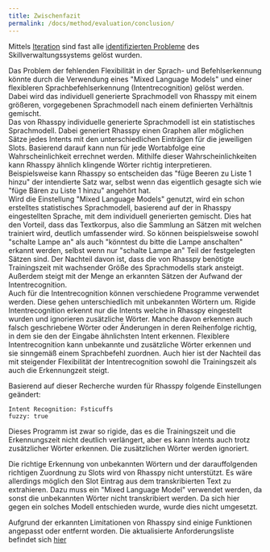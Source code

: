 ```yaml
---
title: Zwischenfazit
permalink: /docs/method/evaluation/conclusion/
---
```


Mittels [Iteration](./iteration) sind fast alle [identifizierten Probleme](./index) des Skillverwaltungssystems gelöst wurden. <br>

Das Problem der fehlenden Flexibilität in der Sprach- und Befehlserkennung könnte durch die Verwendung eines "Mixed Language Models" und einer flexibleren Sprachbefehlserkennung (Intentrecognition) gelöst werden. Dabei wird das individuell generierte Sprachmodell von Rhasspy mit einem größeren, vorgegebenen Sprachmodell nach einem definierten Verhältnis gemischt.  <br>
Das von Rhasspy individuelle generierte Sprachmodell ist ein statistisches Sprachmodell. Dabei generiert Rhasspy einen Graphen aller möglichen Sätze jedes Intents mit den unterschiedlichen Einträgen für die jeweiligen Slots. Basierend darauf kann nun für jede Wortabfolge eine Wahrscheinlichkeit errechnet werden. Mithilfe dieser Wahrscheinlichkeiten kann Rhasspy ähnlich klingende Wörter richtig interpretieren. 
Beispielsweise kann Rhasspy so entscheiden das "füge Beeren zu Liste 1 hinzu" der intendierte Satz war, selbst wenn das eigentlich gesagte sich wie "füge Bären zu Liste 1 hinzu" angehört hat. <br>
Wird die Einstellung "Mixed Language Models" genutzt, wird ein schon erstelltes statistisches Sprachmodell, basierend auf der in Rhasspy eingestellten Sprache, mit dem individuell generierten gemischt. Dies hat den Vorteil, dass das Textkorpus, also die Sammlung an Sätzen mit welchen trainiert wird, deutlich umfassender wird. So können beispielsweise sowohl "schalte Lampe an" als auch "könntest du bitte die Lampe anschalten" erkannt werden, selbst wenn nur "schalte Lampe an" Teil der festgelegten Sätzen sind. Der Nachteil davon ist, dass die von Rhasspy benötigte Trainingszeit mit wachsender Größe des Sprachmodells stark ansteigt. Außerdem steigt mit der Menge an erkannten Sätzen der Aufwand der Intentrecognition. <br>
Auch für die Intentrecognition können verschiedene Programme verwendet werden. Diese gehen unterschiedlich mit unbekannten Wörtern um. Rigide Intentrecognition erkennt nur die Intents welche in Rhasspy eingestellt wurden und ignorieren zusätzliche Wörter. Manche davon erkennen auch falsch geschriebene Wörter oder Änderungen in deren Reihenfolge richtig, in dem sie den der Eingabe ähnlichsten Intent erkennen. Flexiblere  Intentrecognition kann unbekannte und zusätzliche Wörter erkennen und sie sinngemäß einem Sprachbefehl zuordnen. Auch hier ist der Nachteil das mit steigender Flexibilität der Intentrecognition sowohl die Trainingszeit als auch die Erkennungzeit steigt. <br>

Basierend auf dieser Recherche wurden für Rhasspy folgende Einstellungen geändert: <br>

````
Intent Recognition: Fsticuffs
fuzzy: true
```` 

Dieses Programm ist zwar so rigide, das es die Trainingszeit und die Erkennungszeit nicht deutlich verlängert, aber es kann Intents auch trotz zusätzlicher Wörter erkennen. Die zusätzlichen Wörter werden ignoriert. <br>

Die richtige Erkennung von unbekannten Wörtern und der darauffolgenden richtigen Zuordnung zu Slots wird von Rhasspy nicht unterstützt. Es wäre allerdings möglich den Slot Eintrag aus dem transkribierten Text zu extrahieren. Dazu muss ein "Mixed Language Model" verwendet werden, da sonst die unbekannten Wörter nicht transkribiert werden. Da sich hier gegen ein solches Modell entschieden wurde, wurde dies nicht umgesetzt. <br>

Aufgrund der erkannten Limitationen von Rhasspy sind einige Funktionen angepasst oder entfernt worden. Die aktualisierte Anforderungsliste befindet sich [hier](../iterierteAnforderungen)